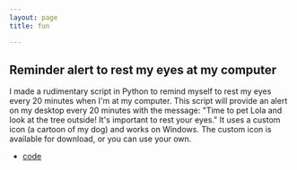 ```yaml
---
layout: page
title: fun

---
```




## Reminder alert to rest my eyes at my computer
I made a rudimentary script in Python to remind myself to rest my eyes every 20 minutes when I'm at my computer. This script will provide an alert on my desktop every 20 minutes with the message: "Time to pet Lola and look at the tree outside! It's important to rest your eyes." It uses a custom icon (a cartoon of my dog) and works on Windows. The custom icon is available for download, or you can use your own.

- [code](https://github.com/angelahe101/rest-notification)


